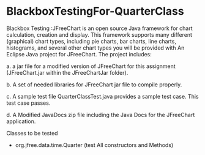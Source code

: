 # BlackboxTestingFor-QuarterClass
 Blackbox Testing :JFreeChart is an open source Java framework for chart calculation, creation and display. This framework supports many different (graphical) chart types, including pie charts, bar charts, line charts, histograms, and several other chart types
you will be provided with
An Eclipse Java project for JFreeChart. The project includes:

a. a jar file for a modified version of JFreeChart for this assignment (JFreeChart.jar
within the JFreeChartJar folder).

b. A set of needed libraries for JFreeChart jar file to compile properly.

c. A sample test file QuarterClassTest.java provides a sample test case. This test case
passes.

d. A Modified JavaDocs zip file including the Java Docs for the JFreeChart application.

Classes to be tested
- org.jfree.data.time.Quarter (test All constructors and Methods)
